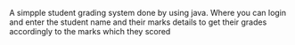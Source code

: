 A simpple student grading system done by using java.
Where you can login and enter the student name and their marks details to get their grades accordingly to the marks which they scored
